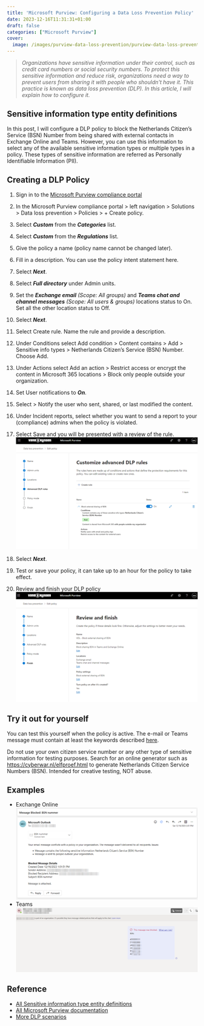 ```yaml
---
title: 'Microsoft Purview: Configuring a Data Loss Prevention Policy'
date: 2023-12-16T11:31:31+01:00
draft: false
categories: ["Microsoft Purview"]
cover: 
  image: /images/purview-data-loss-prevention/purview-data-loss-prevention.png
---
```


> _Organizations have sensitive information under their control, such as credit card numbers or social security numbers. To protect this sensitive information and reduce risk, organizations need a way to prevent users from sharing it with people who shouldn't have it. This practice is known as data loss prevention (DLP). In this article, I will explain how to configure it._

## Sensitive information type entity definitions
In this post, I will configure a DLP policy to block the Netherlands Citizen’s Service (BSN) Number from being shared with external contacts in Exchange Online and Teams. However, you can use this information to select any of the available sensitive information types or multiple types in a policy. These types of sensitive information are referred as Personally Identifiable Information (PII).

## Creating a DLP Policy
1. Sign in to the [Microsoft Purview compliance portal](https://compliance.microsoft.com/)

2. In the Microsoft Purview compliance portal > left navigation > Solutions > Data loss prevention > Policies > + Create policy.

3. Select ***Custom*** from the ***Categories*** list.

4. Select ***Custom*** from the ***Regulations*** list.

5. Give the policy a name (policy name cannot be changed later).

6. Fill in a description. You can use the policy intent statement here.

7. Select ***Next***.

8. Select ***Full directory*** under Admin units.

9. Set the ***Exchange email*** _(Scope: All groups)_ and ***Teams chat and channel messages*** _(Scope: All users & groups)_ locations status to On. Set all the other location status to Off.

10. Select ***Next***.

11. Select Create rule. Name the rule and provide a description.

12. Under Conditions select Add condition > Content contains > Add > Sensitive info types > Netherlands Citizen’s Service (BSN) Number. Choose Add.

13. Under Actions select Add an action > Restrict access or encrypt the content in Microsoft 365 locations > Block only people outside your organization.

14. Set User notifications to ***On***.

15. Select > Notify the user who sent, shared, or last modified the content.

16. Under Incident reports, select whether you want to send a report to your (compliance) admins when the policy is violated.

17. Select Save and you will be presented with a review of the rule.
    ![IMAGE](/images/purview-data-loss-prevention/dlp-condition-example.png)

18. Select ***Next***.

19. Test or save your policy, it can take up to an hour for the policy to take effect.

20. Review and finish your DLP policy
    ![IMAGE](/images/purview-data-loss-prevention/dlp-review-finish.png)

## Try it out for yourself
You can test this yourself when the policy is active. The e-mail or Teams message must contain at least the keywords described [here](https://learn.microsoft.com/en-us/purview/sit-defn-netherlands-citizens-service-number#keywords_netherlands_eu_national_id_card).

Do not use your own citizen service number or any other type of sensitive information for testing purposes. Search for an online generator such as https://cyberwar.nl/elfproef.html to generate Netherlands Citizen Service Numbers (BSN). Intended for creative testing, NOT abuse.

## Examples
- Exchange Online
    ![IMAGE](/images/purview-data-loss-prevention/dlp-exo-sender.png)
- Teams
    ![IMAGE](/images/purview-data-loss-prevention/dlp-teams-sender.png)

## Reference
- [All Sensitive information type entity definitions](https://learn.microsoft.com/en-us/purview/sensitive-information-type-entity-definitions)
- [All Microsoft Purview documentation](https://learn.microsoft.com/en-us/purview/)
- [More DLP scenarios](https://learn.microsoft.com/en-us/purview/dlp-create-deploy-policy)
